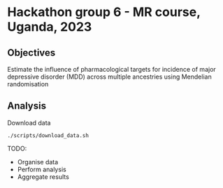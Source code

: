 # Hackathon group 6 - MR course, Uganda, 2023

## Objectives

Estimate the influence of pharmacological targets for incidence of major depressive disorder (MDD) across multiple ancestries using Mendelian randomisation

## Analysis

Download data

```
./scripts/download_data.sh
```

TODO:

- Organise data
- Perform analysis
- Aggregate results



